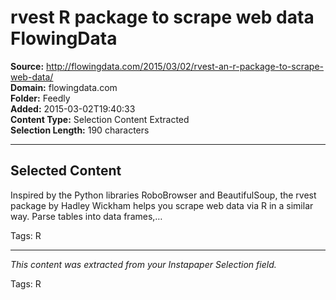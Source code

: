# rvest R package to scrape web data FlowingData

**Source:** http://flowingdata.com/2015/03/02/rvest-an-r-package-to-scrape-web-data/  
**Domain:** flowingdata.com  
**Folder:** Feedly  
**Added:** 2015-03-02T19:40:33  
**Content Type:** Selection Content Extracted  
**Selection Length:** 190 characters  


---

## Selected Content

Inspired by the Python libraries RoboBrowser and BeautifulSoup, the rvest package by Hadley Wickham helps you scrape web data via R in a similar way. Parse tables into data frames,…

Tags: R

---

*This content was extracted from your Instapaper Selection field.*

Tags: R
